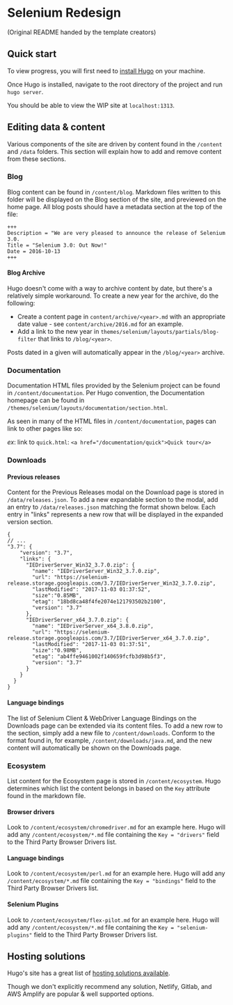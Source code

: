 # Selenium Redesign
(Original README handed by the template creators) 

## Quick start
To view progress, you will first need to [install Hugo](https://gohugo.io/getting-started/installing/)
on your machine.

Once Hugo is installed, navigate to the root directory of the project and run `hugo server`.

You should be able to view the WIP site at `localhost:1313`.

## Editing data & content
Various components of the site are driven by content found in the `/content` and `/data` folders.
This section will explain how to add and remove content from these sections.

### Blog
Blog content can be found in `/content/blog`. Markdown files written to this folder will be displayed on the 
Blog section of the site, and previewed on the home page. All blog posts should have a metadata section 
at the top of the file:
```$xslt
+++
Description = "We are very pleased to announce the release of Selenium 3.0.
Title = "Selenium 3.0: Out Now!"
Date = 2016-10-13
+++
```

#### Blog Archive
Hugo doesn't come with a way to archive content by date, but there's a relatively simple workaround.
To create a new year for the archive, do the following:
- Create a content page in `content/archive/<year>.md` with an appropriate date value - see `content/archive/2016.md` for an example.
- Add a link to the new year in `themes/selenium/layouts/partials/blog-filter` that links to `/blog/<year>`.

Posts dated in a given <year> will automatically appear in the `/blog/<year>` archive.

### Documentation
Documentation HTML files provided by the Selenium project can be found in `/content/documentation`. Per Hugo
convention, the Documentation homepage can be found in `/themes/selenium/layouts/documentation/section.html`.

As seen in many of the HTML files in `/content/documentation`, pages can link to other pages like so:

_ex_: link to `quick.html`:
`<a href="/documentation/quick">Quick tour</a>`

### Downloads
#### Previous releases
Content for the Previous Releases modal on the Download page is stored in `/data/releases.json`. To add a new expandable
section to the modal, add an entry to `/data/releases.json` matching the format shown below. Each entry in "links"
represents a new row that will be displayed in the expanded version section.
```
{
// ...
"3.7": {
    "version": "3.7",
    "links": {
      "IEDriverServer_Win32_3.7.0.zip": {
        "name": "IEDriverServer_Win32_3.7.0.zip",
        "url": "https://selenium-release.storage.googleapis.com/3.7/IEDriverServer_Win32_3.7.0.zip",
        "lastModified": "2017-11-03 01:37:52",
        "size":"0.85MB",
        "etag": "18bd8ca48f4fe2074e121793502b2100",
        "version": "3.7"
      },
      "IEDriverServer_x64_3.7.0.zip": {
        "name": "IEDriverServer_x64_3.8.0.zip",
        "url": "https://selenium-release.storage.googleapis.com/3.7/IEDriverServer_x64_3.7.0.zip",
        "lastModified": "2017-11-03 01:37:51",
        "size":"0.98MB",
        "etag": "ab4ffe9461002f140659fcfb3d98b5f3",
        "version": "3.7"
      }
    }
  }
}
``` 

#### Language bindings
The list of Selenium Client & WebDriver Language Bindings on the Downloads page can be extended via its content files.
To add a new row to the section, simply add a new file to `/content/downloads`. Conform to the format found in, for example,
`/content/downloads/java.md`, and the new content will automatically be shown on the Downloads page.

### Ecosystem
List content for the Ecosystem page is stored in `/content/ecosystem`. Hugo determines which list the content belongs in
based on the `Key` attribute found in the markdown file.

#### Browser drivers
Look to `/content/ecosystem/chromedriver.md` for an example here. Hugo will add any `/content/ecosystem/*.md` file 
containing the `Key = "drivers"` field to the Third Party Browser Drivers list.

#### Language bindings
Look to `/content/ecosystem/perl.md` for an example here. Hugo will add any `/content/ecosystem/*.md` file 
containing the `Key = "bindings"` field to the Third Party Browser Drivers list.

#### Selenium Plugins
Look to `/content/ecosystem/flex-pilot.md` for an example here. Hugo will add any `/content/ecosystem/*.md` file 
containing the `Key = "selenium-plugins"` field to the Third Party Browser Drivers list.

## Hosting solutions
Hugo's site has a great list of [hosting solutions available](https://gohugo.io/hosting-and-deployment/).

Though we don't explicitly recommend any solution, 
Netlify, Gitlab, and AWS Amplify are popular & well supported options.
